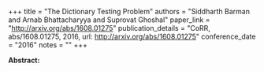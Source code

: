 +++
title = "The Dictionary Testing Problem"
authors = "Siddharth Barman and Arnab Bhattacharyya and Suprovat Ghoshal"
paper_link = "http://arxiv.org/abs/1608.01275"
publication_details = "CoRR, abs/1608.01275, 2016, url: http://arxiv.org/abs/1608.01275"
conference_date = "2016"
notes = ""
+++

<b>Abstract:</b>
